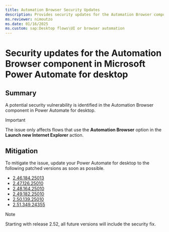 ```yaml
---
title: Automation Browser Security Updates
description: Provides security updates for the Automation Browser component in Microsoft Power Automate for desktop.
ms.reviewer: nimoutzo
ms.date: 01/16/2025
ms.custom: sap:Desktop flows\UI or browser automation
---
```

# Security updates for the Automation Browser component in Microsoft Power Automate for desktop

## Summary

A potential security vulnerability is identified in the Automation Browser component in Power Automate for desktop.

> [!IMPORTANT]
> The issue only affects flows that use the **Automation Browser** option in the **Launch new Internet Explorer** action.

## Mitigation

To mitigate the issue, update your Power Automate for desktop to the following patched versions as soon as possible.

- [2.46.184.25013](https://go.microsoft.com/fwlink/?linkid=2300767)
- [2.47.126.25010](https://go.microsoft.com/fwlink/?linkid=2300573)
- [2.48.164.25010](https://go.microsoft.com/fwlink/?linkid=2300574)
- [2.49.182.25010](https://go.microsoft.com/fwlink/?linkid=2300662)
- [2.50.139.25010](https://go.microsoft.com/fwlink/?linkid=2300768)
- [2.51.349.24355](https://go.microsoft.com/fwlink/?linkid=2300789)

> [!NOTE]
> Starting with release 2.52, all future versions will include the security fix.
